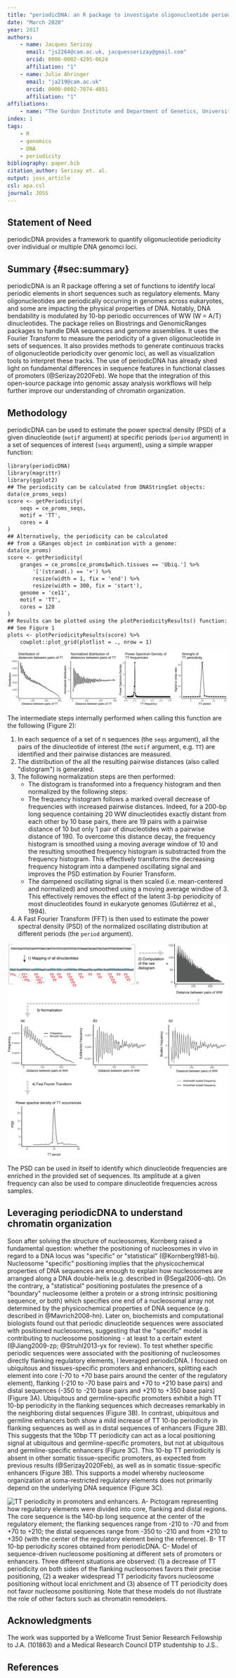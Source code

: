 ```yaml
---
title: "periodicDNA: an R package to investigate oligonucleotide periodicity"
date: "March 2020"
year: 2017
authors: 
    - name: Jacques Serizay
      email: "js2264@cam.ac.uk, jacquesserizay@gmail.com"
      orcid: 0000-0002-4295-0624
      affiliation: "1"
    - name: Julie Ahringer
      email: "ja219@cam.ac.uk"
      orcid: 0000-0002-7074-4051
      affiliation: "1"
affiliations:
    - name: "The Gurdon Institute and Department of Genetics, University of Cambridge, Cambridge, United Kingdom"
index: 1
tags:
    - R
    - genomics
    - DNA
    - periodicity
bibliography: paper.bib
citation_author: Serizay et. al.
output: joss_article
csl: apa.csl
journal: JOSS
---
```


## Statement of Need

periodicDNA provides a framework to quantify oligonucleotide periodicity 
over individual or multiple DNA genomci loci.

## Summary {#sec:summary}
periodicDNA is an R package offering a set of functions to identify local periodic 
elements in short sequences such as regulatory elements. Many oligonucleotides are 
periodically occurring in genomes across eukaryotes, and some are impacting the 
physical properties of DNA. Notably, DNA bendability is modulated by 10-bp periodic 
occurrences of WW (W = A/T) dinucleotides. The package relies on Biostrings and 
GenomicRanges packages to handle DNA sequences and genome assemblies. It uses the 
Fourier Transform to measure the periodicity of a given oligonucleotide in sets 
of sequences. It also provides methods to generate continuous tracks of oligonucleotide 
periodicity over genomic loci, as well as visualization tools to interpret these 
tracks. The use of periodicDNA has already shed light on fundamental differences 
in sequence features in functional classes of promoters (@Serizay2020Feb). 
We hope that the integration of this open-source package into genomic assay 
analysis workflows will help further improve our understanding of chromatin 
organization. 

## Methodology

periodicDNA can be used to estimate the power spectral density (PSD) of a given dinucleotide (`motif` argument) at specific periods (`period` argument) in a set of sequences of interest (`seqs` argument), using a simple wrapper function: 

```{r}
library(periodicDNA)
library(magrittr)
library(ggplot2)
## The periodicity can be calculated from DNAStringSet objects:
data(ce_proms_seqs)
score <- getPeriodicity(
    seqs = ce_proms_seqs, 
    motif = 'TT',
    cores = 4
)
## Alternatively, the periodicity can be calculated 
## from a GRanges object in combination with a genome:
data(ce_proms)
score <- getPeriodicity(
    granges = ce_proms[ce_proms$which.tissues == 'Ubiq.'] %>% 
        '['(strand(.) == '+') %>%
        resize(width = 1, fix = 'end') %>%
        resize(width = 300, fix = 'start'),
    genome = 'ce11', 
    motif = 'TT',
    cores = 120
)
## Results can be plotted using the plotPeriodicityResults() function:
## See Figure 1
plots <- plotPeriodicityResults(score) %>% 
    cowplot::plot_grid(plotlist = ., nrow = 1)
```

![Output of plotPeriodicityResults() function. A- Distribution of all the TT pairwise distances. B- Normalized TT pairwise distance frequency. C- Power Spectral Density (PSD) of TT occurrences. D- PSD signal-to-noise ratio.](ubiquitous-promoters_TT-periodicity.png)

The intermediate steps internally performed when calling this function are the following (Figure 2):

1. In each sequence of a set of n sequences (the `seqs` argument), all the pairs of the dinucleotide of interest (the `motif` argument, e.g. `TT`) are identified and their pairwise distances are measured.
2. The distribution of the all the resulting pairwise distances (also called "distogram") is generated.
3. The following normalization steps are then performed:
     - The distogram is transformed into a frequency histogram and then normalized by the following steps: 
     - The frequency histogram follows a marked overall decrease of frequencies with increased pairwise distances. Indeed, for a 200-bp long sequence containing 20 WW dinucleotides exactly distant from each other by 10 base pairs, there are 19 pairs with a pairwise distance of 10 but only 1 pair of dinucleotides with a pairwise distance of 190. To overcome this distance decay, the frequency histogram is smoothed using a moving average window of 10 and the resulting smoothed frequency histogram is substracted from the frequency histogram. This effectively transforms the decreasing frequency histogram into a dampened oscillating signal and improves the PSD estimation by Fourier Transform.
     - The dampened oscillating signal is then scaled (i.e. mean-centered and normalized) and smoothed using a moving average window of 3. This effectively removes the effect of the latent 3-bp periodicity of most dinucleotides found in eukaryote genomes (Gutiérrez et al., 1994). 
4. A Fast Fourier Transform (FFT) is then used to estimate the power spectral density (PSD) of the normalized oscillating distribution at different periods (the `period` argument).  

![Internal steps of the getPeriodicity() function. Each step is further described in the main text. The dotted double-arrows in the first step represent the distances measured by periodicDNA between some of the pairs of TT. For the single sequence shown here, there are 31 individual TT dinucleotides, resulting in ${31 \choose 2} = 465$ different pairs in total.](periodicityDNA_principle.png)

The PSD can be used in itself to identify which dinucleotide frequencies are enriched in the provided set of sequences. Its amplitude at a given frequency can also be used to compare dinucleotide frequencies across samples. 

## Leveraging periodicDNA to understand chromatin organization
Soon after solving the structure of nucleosomes, Kornberg raised a fundamental question: whether the positioning of nucleosomes in vivo in regard to a DNA locus was "specific" or "statistical" (@Kornberg1981-bi). Nucleosome "specific" positioning implies that the physicochemical properties of DNA sequences are enough to explain how nucleosomes are arranged along a DNA double-helix (e.g. described in @Segal2006-qb). On the contrary, a "statistical" positioning postulates the presence of a "boundary" nucleosome (either a protein or a strong intrinsic positioning sequence, or both) which specifies one end of a nucleosomal array not determined by the physicochemical properties of DNA sequence (e.g. described in @Mavrich2008-hn). Later on, biochemists and computational biologists found out that periodic dinucleotide sequences were associated with positioned nucleosomes, suggesting that the "specific" model is contributing to nucleosome positioning - at least to a certain extent (@Jiang2009-zp; @Struhl2013-yx for review).
To test whether specific periodic sequences were associated with the positioning of nucleosomes directly flanking regulatory elements, I leveraged periodicDNA. I focused on ubiquitous and tissues-specific promoters and enhancers, splitting each element into core (-70 to +70 base pairs around the center of the regulatory element), flanking (-210 to -70 base pairs and +70 to +210 base pairs) and distal sequences (-350 to -210 base pairs and +210 to +350 base pairs) (Figure 3A). Ubiquitous and germline-specific promoters exhibit a high TT 10-bp periodicity in the flanking sequences which decreases remarkably in the neighboring distal sequences (Figure 3B). In contrast, ubiquitous and germline enhancers both show a mild increase of TT 10-bp periodicity in flanking sequences as well as in distal sequences of enhancers (Figure 3B). This suggests that the 10bp TT periodicity can act as a local positioning signal at ubiquitous and germline-specific promoters, but not at ubiquitous and germline-specific enhancers (Figure 3C).
This 10-bp TT periodicity is absent in other somatic tissue-specific promoters, as expected from previous results (@Serizay2020Feb), as well as in somatic tissue-specific enhancers (Figure 3B). This supports a model whereby nucleosome organization at soma-restricted regulatory elements does not primarily depend on the underlying DNA sequence (Figure 3C). 

![TT periodicity in promoters and enhancers. A- Pictogram representing how regulatory elements were divided into core, flanking and distal regions. The core sequence is the 140-bp long sequence at the center of the regulatory element; the flanking sequences range from -210 to -70 and from +70 to +210; the distal sequences range from -350 to -210 and from +210 to +350 (with the center of the regulatory element being the reference). B- TT 10-bp periodicity scores obtained from periodicDNA. C- Model of sequence-driven nucleosome positioning at different sets of promoters or enhancers. Three different situations are observed: (1) a decrease of TT periodicity on both sides of the flanking nucleosomes favors their precise positioning, (2) a weaker widespread TT periodicity favors nucleosome positioning without local enrichment and (3) absence of TT periodicity does not favor nucleosome positioning. Note that these models do not illustrate the role of other factors such as chromatin remodelers.](periodicityDNA_proms-enhs-core-flank-extended.png)

## Acknowledgments
The work was supported by a Wellcome Trust Senior Research Fellowship to J.A. 
(101863) and a Medical Research Council DTP studentship to J.S..

## References
